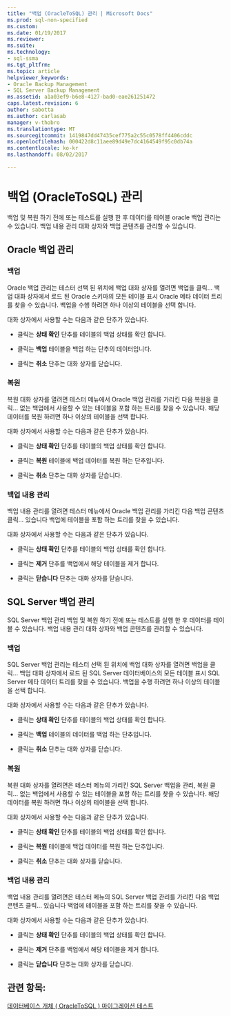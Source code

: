 ```yaml
---
title: "백업 (OracleToSQL) 관리 | Microsoft Docs"
ms.prod: sql-non-specified
ms.custom: 
ms.date: 01/19/2017
ms.reviewer: 
ms.suite: 
ms.technology:
- sql-ssma
ms.tgt_pltfrm: 
ms.topic: article
helpviewer_keywords:
- Oracle Backup Management
- SQL Server Backup Management
ms.assetid: a1a03ef9-b6e8-4127-bad0-eae261251472
caps.latest.revision: 6
author: sabotta
ms.author: carlasab
manager: v-thobro
ms.translationtype: MT
ms.sourcegitcommit: 1419847dd47435cef775a2c55c0578ff4406cddc
ms.openlocfilehash: 000422d8c11aee89d49e7dc4164549f95c0db74a
ms.contentlocale: ko-kr
ms.lasthandoff: 08/02/2017

---
```

# <a name="managing-backups-oracletosql"></a>백업 (OracleToSQL) 관리
백업 및 복원 하기 전에 또는 테스트를 실행 한 후 데이터를 테이블 oracle 백업 관리는 수 있습니다. 백업 내용 관리 대화 상자와 백업 콘텐츠를 관리할 수 있습니다.  
  
## <a name="oracle-backup-management"></a>Oracle 백업 관리  
  
### <a name="backup"></a>백업  
Oracle 백업 관리는 테스터 선택 된 위치에 백업 대화 상자를 열려면 백업을 클릭... 백업 대화 상자에서 로드 된 Oracle 스키마의 모든 테이블 표시 Oracle 메타 데이터 트리를 찾을 수 있습니다. 백업을 수행 하려면 하나 이상의 테이블을 선택 합니다.  
  
대화 상자에서 사용할 수는 다음과 같은 단추가 있습니다.  
  
-   클릭는 **상태 확인** 단추를 테이블의 백업 상태를 확인 합니다.  
  
-   클릭는 **백업** 테이블을 백업 하는 단추의 데이터입니다.  
  
-   클릭는 **취소** 단추는 대화 상자를 닫습니다.  
  
### <a name="restore"></a>복원  
복원 대화 상자를 열려면 테스터 메뉴에서 Oracle 백업 관리를 가리킨 다음 복원을 클릭... 없는 백업에서 사용할 수 있는 테이블을 포함 하는 트리를 찾을 수 있습니다. 해당 데이터를 복원 하려면 하나 이상의 테이블을 선택 합니다.  
  
대화 상자에서 사용할 수는 다음과 같은 단추가 있습니다.  
  
-   클릭는 **상태 확인** 단추를 테이블의 백업 상태를 확인 합니다.  
  
-   클릭는 **복원** 테이블에 백업 데이터를 복원 하는 단추입니다.  
  
-   클릭는 **취소** 단추는 대화 상자를 닫습니다.  
  
### <a name="managing-backup-contents"></a>백업 내용 관리  
백업 내용 관리를 열려면 테스터 메뉴에서 Oracle 백업 관리를 가리킨 다음 백업 콘텐츠 클릭... 있습니다 백업에 테이블을 포함 하는 트리를 찾을 수 있습니다.  
  
대화 상자에서 사용할 수는 다음과 같은 단추가 있습니다.  
  
-   클릭는 **상태 확인** 단추를 테이블의 백업 상태를 확인 합니다.  
  
-   클릭는 **제거** 단추를 백업에서 해당 테이블을 제거 합니다.  
  
-   클릭는 **닫습니다** 단추는 대화 상자를 닫습니다.  
  
## <a name="sql-server-backup-management"></a>SQL Server 백업 관리  
SQL Server 백업 관리 백업 및 복원 하기 전에 또는 테스트를 실행 한 후 데이터를 테이블 수 있습니다. 백업 내용 관리 대화 상자와 백업 콘텐츠를 관리할 수 있습니다.  
  
### <a name="backup"></a>백업  
SQL Server 백업 관리는 테스터 선택 된 위치에 백업 대화 상자를 열려면 백업을 클릭... 백업 대화 상자에서 로드 된 SQL Server 데이터베이스의 모든 테이블 표시 SQL Server 메타 데이터 트리를 찾을 수 있습니다. 백업을 수행 하려면 하나 이상의 테이블을 선택 합니다.  
  
대화 상자에서 사용할 수는 다음과 같은 단추가 있습니다.  
  
-   클릭는 **상태 확인** 단추를 테이블의 백업 상태를 확인 합니다.  
  
-   클릭는 **백업** 테이블의 데이터를 백업 하는 단추입니다.  
  
-   클릭는 **취소** 단추는 대화 상자를 닫습니다.  
  
### <a name="restore"></a>복원  
복원 대화 상자를 열려면은 테스터 메뉴의 가리킨 SQL Server 백업을 관리, 복원 클릭... 없는 백업에서 사용할 수 있는 테이블을 포함 하는 트리를 찾을 수 있습니다. 해당 데이터를 복원 하려면 하나 이상의 테이블을 선택 합니다.  
  
대화 상자에서 사용할 수는 다음과 같은 단추가 있습니다.  
  
-   클릭는 **상태 확인** 단추를 테이블의 백업 상태를 확인 합니다.  
  
-   클릭는 **복원** 테이블에 백업 데이터를 복원 하는 단추입니다.  
  
-   클릭는 **취소** 단추는 대화 상자를 닫습니다.  
  
### <a name="managing-backup-contents"></a>백업 내용 관리  
백업 내용 관리를 열려면은 테스터 메뉴의 SQL Server 백업 관리를 가리킨 다음 백업 콘텐츠 클릭... 있습니다 백업에 테이블을 포함 하는 트리를 찾을 수 있습니다.  
  
대화 상자에서 사용할 수는 다음과 같은 단추가 있습니다.  
  
-   클릭는 **상태 확인** 단추를 테이블의 백업 상태를 확인 합니다.  
  
-   클릭는 **제거** 단추를 백업에서 해당 테이블을 제거 합니다.  
  
-   클릭는 **닫습니다** 단추는 대화 상자를 닫습니다.  
  
## <a name="see-also"></a>관련 항목:  
[데이터베이스 개체 &#40; OracleToSQL &#41; 마이그레이션 테스트](../../ssma/oracle/testing-migrated-database-objects-oracletosql.md)  
  


